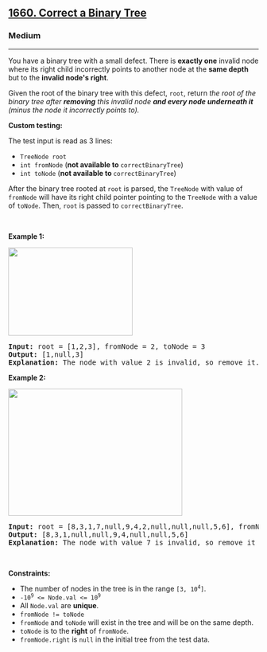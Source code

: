 <h2><a href="https://leetcode.com/problems/correct-a-binary-tree">1660. Correct a Binary Tree</a></h2><h3>Medium</h3><hr><p>You have a binary tree with a small defect. There is <strong>exactly one</strong> invalid node where its right child incorrectly points to another node at the <strong>same depth</strong> but to the <b>invalid node&#39;s right</b>.</p>

<p>Given the root of the binary tree with this defect, <code>root</code>, return <em>the root of the binary tree after <strong>removing</strong> this invalid node <strong>and every node underneath it</strong> (minus the node it incorrectly points to).</em></p>

<p><strong>Custom testing:</strong></p>

<p>The test input is read as 3 lines:</p>

<ul>
	<li><code>TreeNode root</code></li>
	<li><code>int fromNode</code> (<strong>not available to </strong><code>correctBinaryTree</code>)</li>
	<li><code>int toNode</code> (<strong>not available to </strong><code>correctBinaryTree</code>)</li>
</ul>

<p>After the binary tree rooted at <code>root</code> is parsed, the <code>TreeNode</code> with value of <code>fromNode</code> will have its right child pointer pointing to the <code>TreeNode</code> with a value of <code>toNode</code>. Then, <code>root</code> is passed to <code>correctBinaryTree</code>.</p>

<p>&nbsp;</p>
<p><strong class="example">Example 1:</strong></p>

<p><strong><img alt="" src="https://assets.leetcode.com/uploads/2020/10/22/ex1v2.png" style="width: 250px; height: 177px;" /></strong></p>

<pre>
<strong>Input:</strong> root = [1,2,3], fromNode = 2, toNode = 3
<strong>Output:</strong> [1,null,3]
<strong>Explanation:</strong> The node with value 2 is invalid, so remove it.
</pre>

<p><strong class="example">Example 2:</strong></p>

<p><strong><img alt="" src="https://assets.leetcode.com/uploads/2020/10/22/ex2v3.png" style="width: 350px; height: 255px;" /></strong></p>

<pre>
<strong>Input:</strong> root = [8,3,1,7,null,9,4,2,null,null,null,5,6], fromNode = 7, toNode = 4
<strong>Output:</strong> [8,3,1,null,null,9,4,null,null,5,6]
<strong>Explanation:</strong> The node with value 7 is invalid, so remove it and the node underneath it, node 2.
</pre>

<p>&nbsp;</p>
<p><strong>Constraints:</strong></p>

<ul>
	<li>The number of nodes in the tree is in the range <code>[3, 10<sup>4</sup>]</code>.</li>
	<li><code>-10<sup>9</sup> &lt;= Node.val &lt;= 10<sup>9</sup></code></li>
	<li>All <code>Node.val</code> are <strong>unique</strong>.</li>
	<li><code>fromNode != toNode</code></li>
	<li><code>fromNode</code> and <code>toNode</code> will exist in the tree and will be on the same depth.</li>
	<li><code>toNode</code> is to the <strong>right</strong> of <code>fromNode</code>.</li>
	<li><code>fromNode.right</code> is <code>null</code> in the initial tree from the test data.</li>
</ul>